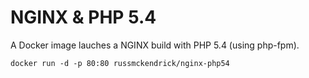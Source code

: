 NGINX & PHP 5.4
=============

A Docker image lauches a NGINX build with PHP 5.4 (using php-fpm).

```
docker run -d -p 80:80 russmckendrick/nginx-php54
```